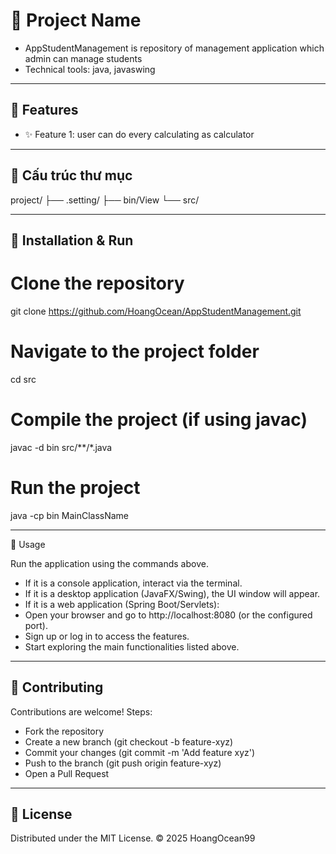 # 🎯 Project Name

- AppStudentManagement is repository of management application which admin can manage students
- Technical tools: java, javaswing

---

## 🚀 Features
- ✨ Feature 1: user can do every calculating as calculator

---

## 📂 Cấu trúc thư mục
project/
├── .setting/
├── bin/View
└── src/

---

## 🔧 Installation & Run
# Clone the repository
git clone https://github.com/HoangOcean/AppStudentManagement.git

# Navigate to the project folder
cd src

# Compile the project (if using javac)
javac -d bin src/**/*.java

# Run the project
java -cp bin MainClassName


---

📖 Usage

Run the application using the commands above.
- If it is a console application, interact via the terminal.
- If it is a desktop application (JavaFX/Swing), the UI window will appear.
- If it is a web application (Spring Boot/Servlets):
- Open your browser and go to http://localhost:8080 (or the configured port).
- Sign up or log in to access the features.
- Start exploring the main functionalities listed above.

---

## 🤝 Contributing
Contributions are welcome!
Steps:
  - Fork the repository
  - Create a new branch (git checkout -b feature-xyz)
  - Commit your changes (git commit -m 'Add feature xyz')
  - Push to the branch (git push origin feature-xyz)
  - Open a Pull Request

---

## 📜 License

Distributed under the MIT
 License.
© 2025 HoangOcean99
